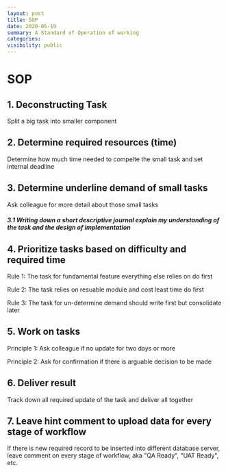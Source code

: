 ```yaml
---
layout: post
title: SOP
date: 2020-05-19
summary: A Standard of Operation of working
categories:
visibility: public
---
```

# SOP

## 1. Deconstructing Task
Split a big task into smaller component

## 2. Determine required resources (time)
Determine how much time needed to compelte the small task and set internal deadline

## 3. Determine underline demand of small tasks
Ask colleague for more detail about those small tasks

##### 3.1 Writing down a short descriptive journal explain my understanding of the task and the design of implementation

## 4. Prioritize tasks based on difficulty and required time
Rule 1: The task for fundamental feature everything else relies on do first

Rule 2: The task relies on resuable module and cost least time do first

Rule 3: The task for un-determine demand should write first but consolidate later
## 5. Work on tasks
Principle 1: Ask colleague if no update for two days or more

Principle 2: Ask for confirmation if there is arguable decision to be made
## 6. Deliver result
Track down all required update of the task and deliver all together
## 7. Leave hint comment to upload data for every stage of workflow
If there is new required record to be inserted into different database server, leave comment on every stage of workflow, aka "QA Ready", "UAT Ready", etc.



